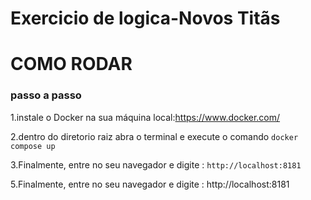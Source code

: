 # Exercicio de logica-Novos Titãs

# COMO RODAR

### passo a passo 
1.instale o Docker na sua máquina local:https://www.docker.com/

2.dentro do diretorio raiz abra o terminal e execute o comando `docker compose up`

3.Finalmente, entre no seu navegador e digite : 
`http://localhost:8181`


5.Finalmente, entre no seu navegador e digite : http://localhost:8181

